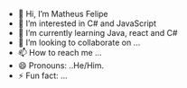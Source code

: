 - 👋 Hi, I’m Matheus Felipe
- 👀 I’m interested in C# and JavaScript
- 🌱 I’m currently learning Java, react and C#
- 💞️ I’m looking to collaborate on ...
- 📫 How to reach me ...
- 😄 Pronouns: ..He/Him.
- ⚡ Fun fact: ...

<!---
matheusfelipe2004/matheusfelipe2004 is a ✨ special ✨ repository because its `README.md` (this file) appears on your GitHub profile.
You can click the Preview link to take a look at your changes.
--->
